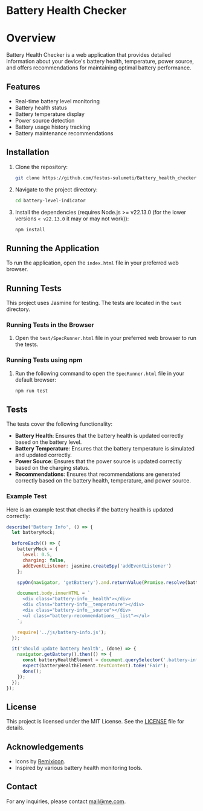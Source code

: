 # Battery Health Checker

# Overview

Battery Health Checker is a web application that provides detailed information about your device's battery health, temperature, power source, and offers recommendations for maintaining optimal battery performance.

## Features

- Real-time battery level monitoring
- Battery health status
- Battery temperature display
- Power source detection
- Battery usage history tracking
- Battery maintenance recommendations

## Installation

1. Clone the repository:
    ```sh
    git clone https://github.com/festus-sulumeti/Battery_health_checker.git
    ```
2. Navigate to the project directory:
    ```sh
    cd battery-level-indicator
    ```
3. Install the dependencies (requires Node.js >= v22.13.0 (for the lower versions `< v22.13.0` it may or may not work)):
    ```sh
    npm install
    ```

## Running the Application

To run the application, open the `index.html` file in your preferred web browser.

## Running Tests

This project uses Jasmine for testing. The tests are located in the `test` directory.

### Running Tests in the Browser

1. Open the `test/SpecRunner.html` file in your preferred web browser to run the tests.

### Running Tests using npm

1. Run the following command to open the `SpecRunner.html` file in your default browser:
    ```sh
    npm run test
    ```

## Tests

The tests cover the following functionality:

- **Battery Health**: Ensures that the battery health is updated correctly based on the battery level.
- **Battery Temperature**: Ensures that the battery temperature is simulated and updated correctly.
- **Power Source**: Ensures that the power source is updated correctly based on the charging status.
- **Recommendations**: Ensures that recommendations are generated correctly based on the battery health, temperature, and power source.

### Example Test

Here is an example test that checks if the battery health is updated correctly:

```javascript
describe('Battery Info', () => {
  let batteryMock;

  beforeEach(() => {
    batteryMock = {
      level: 0.5,
      charging: false,
      addEventListener: jasmine.createSpy('addEventListener')
    };

    spyOn(navigator, 'getBattery').and.returnValue(Promise.resolve(batteryMock));

    document.body.innerHTML = `
      <div class="battery-info__health"></div>
      <div class="battery-info__temperature"></div>
      <div class="battery-info__source"></div>
      <ul class="battery-recommendations__list"></ul>
    `;

    require('../js/battery-info.js');
  });

  it('should update battery health', (done) => {
    navigator.getBattery().then(() => {
      const batteryHealthElement = document.querySelector('.battery-info__health');
      expect(batteryHealthElement.textContent).toBe('Fair');
      done();
    });
  });
});
```

## License
This project is licensed under the MIT License. See the [LICENSE](LICENSE) file for details.

## Acknowledgements
- Icons by [Remixicon](https://remixicon.com/).
- Inspired by various battery health monitoring tools.

## Contact
For any inquiries, please contact [mail@me.com](mailto:mails@me.com).
